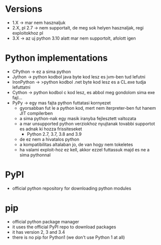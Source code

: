 # Versions
* 1.X -> mar nem hasznaljuk
* 2.X, pl 2.7 -> nem supportalt, de meg sok helyen hasznaljak, regi exploitokhoz pl
* 3.X -> az uj python 3.10 alatt mar nem supportolt, afolott igen
# Python implementations
* CPython -> ez a sima python
* Jython -> python kodbol java byte kod lesz es jvm-ben tud lefutni
* IronPython -> >python kodbol .net byte kod lesz es a CL.exe tudja lefuttatni
* Cython -> python kodbol c kod lesz, es abbol meg gondolom sima exe fajl...
* PyPy -> egy mas fajta python futtatasi kornyezet
  * gyorsabban fut le a python kod, mert nem iterpreter-ben fut hanem JIT compilerben 
  * a sima python-nak egy masik iranyba fejlesztett valtozata
  * a mar unsupported python verziokhoz nyujtanak tovabbi supportot es adnak ki hozza frissiteseket
    * Python 2.7, 3.7, 3.8 and 3.9
  * de ez nem a hivatalos python
  * a kompatibilitas altalaban jo, de van hogy nem tokeletes
  * ha valami exploit-hoz ez kell, akkor ezzel futtassuk majd es ne a sima pythonnal
# PyPI
* official python repository for downloading python modules
# pip
* official python package manager
* it uses the official PyPI repo to download packages
* it has version 2, 3 and 3.4
* there is no pip for Python1 (we don't use Python 1 at all)
